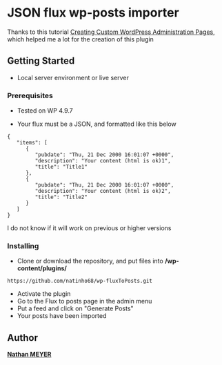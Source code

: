 # JSON flux wp-posts importer

Thanks to this tutorial [Creating Custom WordPress Administration Pages](https://code.tutsplus.com/tutorials/creating-custom-admin-pages-in-wordpress-1--cms-26829), which helped me a lot for the creation of this plugin

## Getting Started

* Local server environment or live server

### Prerequisites

* Tested on WP 4.9.7

* Your flux must be a JSON, and formatted like this below 
```
{
   "items": [
      {
         "pubdate": "Thu, 21 Dec 2000 16:01:07 +0000",
         "description": "Your content (html is ok)1",
         "title": "Title1"
      },
      {
         "pubdate": "Thu, 21 Dec 2000 16:01:07 +0000",
         "description": "Your content (html is ok)2",
         "title": "Title2"
      }
   ]
}
```

I do not know if it will work on previous or higher versions

### Installing



* Clone or download the repository, and put files into **/wp-content/plugins/**

```
https://github.com/natinho68/wp-fluxToPosts.git
```

* Activate the plugin
* Go to the Flux to posts page in the admin menu
* Put a feed and click on "Generate Posts"
* Your posts have been imported

## Author

[**Nathan MEYER**](https://github.com/natinho68)
